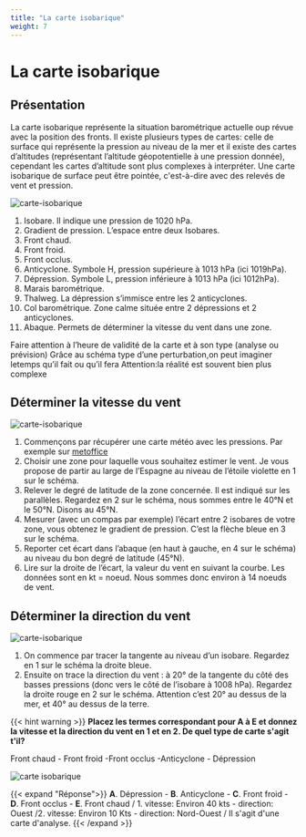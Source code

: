 ```yaml
---
title: "La carte isobarique"
weight: 7
---
```

# La carte isobarique
## Présentation 
La carte isobarique représente la situation barométrique actuelle oup révue avec la position des fronts. Il existe plusieurs types de cartes: celle de surface qui représente la pression au niveau de la mer et il existe des cartes d’altitudes (représentant l’altitude géopotentielle à une pression donnée), cependant les cartes d’altitude sont plus complexes à interpréter. Une carte isobarique de surface peut être pointée, c'est-à-dire avec des relevés de vent et pression.

![carte-isobarique](../images/carte-isobarique.png)

1. Isobare. Il indique une pression de 1020 hPa.
2. Gradient de pression. L’espace entre deux Isobares.
3. Front chaud. 
4. Front froid.
5. Front occlus.
6. Anticyclone. Symbole H, pression supérieure à 1013 hPa (ici 1019hPa).
7. Dépression. Symbole L, pression inférieure à 1013 hPa (ici 1012hPa).
8. Marais barométrique.
9. Thalweg. La dépression s’immisce entre les 2 anticyclones.
10. Col barométrique. Zone calme située entre 2 dépressions et 2 anticyclones.
11. Abaque. Permets de déterminer la vitesse du vent dans une zone.

Faire attention à l’heure de validité de la carte et à son type (analyse ou prévision)
Grâce au schéma type d’une perturbation,on peut imaginer letemps qu’il fait ou qu’il fera
Attention:la réalité est souvent bien plus complexe   

## Déterminer la vitesse du vent

![carte-isobarique](../images/force-du-vent.png)

1. Commençons par récupérer une carte météo avec les pressions. Par exemple sur [metoffice](https://www.metoffice.gov.uk/weather/maps-and-charts/surface-pressure)
2. Choisir une zone pour laquelle vous souhaitez estimer le vent. Je vous propose de partir au large de l’Espagne au niveau de l’étoile violette en 1 sur le schéma.
3. Relever le degré de latitude de la zone concernée. Il est indiqué sur les parallèles. Regardez en 2 sur le schéma, nous sommes entre le 40°N et le 50°N. Disons au 45°N.
4. Mesurer (avec un compas par exemple) l’écart entre 2 isobares de votre zone, vous obtenez le gradient de pression. C’est la flèche bleue en 3 sur le schéma.
5. Reporter cet écart dans l’abaque (en haut à gauche, en 4 sur le schéma) au niveau du bon degré de latitude (45°N).
6. Lire sur la droite de l’écart, la valeur du vent en suivant la courbe. Les données sont en  kt = noeud. Nous sommes donc environ à 14 noeuds de vent.

## Déterminer la direction du vent

![carte-isobarique](../images/direction-du-vent.png)

1. On commence par tracer la tangente au niveau d’un isobare. Regardez en 1 sur le schéma la droite bleue.
2. Ensuite on trace la direction du vent : à 20° de la tangente du côté des basses pressions (donc vers le côté de l’isobare à 1008 hPa). Regardez la droite rouge en 2 sur le schéma.
Attention c’est 20° au dessus de la mer, et 40° au dessus de la terre.


{{< hint warning >}}
**Placez les termes correspondant pour A à E et donnez la vitesse et la direction du vent en 1 et en 2. De quel type de carte s'agit t'il?**

Front chaud - Front froid -Front occlus -Anticyclone - Dépression

![carte isobarique](../images/isobaric-map.gif)

{{< expand "Réponse">}}
**A**. Dépression - **B**. Anticyclone - **C**. Front froid - **D**. Front occlus - **E**. Front chaud / 1. vitesse: Environ 40 kts - direction: Ouest /2. vitesse: Environ 10 Kts - direction: Nord-Ouest / Il s'agit d'une carte d'analyse.
{{< /expand >}}

